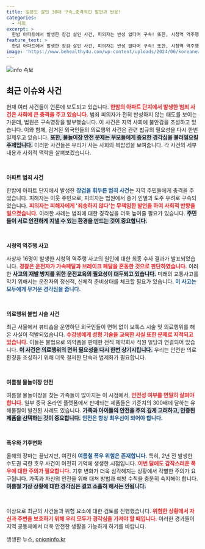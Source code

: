 ```yaml
---
title: 일본도 살인 30대 구속…충격적인 발언과 반응!
categories:
  - 사회
excerpt: >
  한밤 아파트에서 발생한 장검 살인 사건, 피의자는 반성 없다며 구속! 또한, 시청역 역주행 사고는 운전자의 실수로 밝혀져 충격을 주고 있습니다. 과연 어떤 숨겨진 진실이 있을까요? 클릭하여 자세한 뉴스를 확인하세요!
feature_text: >
  한밤 아파트에서 발생한 장검 살인 사건, 피의자는 반성 없다며 구속! 또한, 시청역 역주행 사고는 운전자의 실수로 밝혀져 충격을 주고 있습니다. 과연 어떤 숨겨진 진실이 있을까요? 클릭하여 자세한 뉴스를 확인하세요!
image: 'https://www.behealthy4u.com/wp-content/uploads/2024/06/koreanews.jpg'
---
```


<p><img src="https://www.behealthy4u.com/wp-content/uploads/2024/06/koreanews.jpg" alt="info 속보" /></p>

<h2 data-ke-size="size26">최근 이슈와 사건</h2>

<p data-ke-size="size16">현재 여러 사건들이 언론에 보도되고 있습니다. <b><span style="color: #ee2323;">한밤의 아파트 단지에서 발생한 범죄 사건은 사회에 큰 충격을 주고 있습니다.</span></b> 범죄 피의자가 전혀 반성하지 않는 태도를 보이는 가운데, 법원은 구속영장을 발부했습니다. 이 사건은 지역 사회에 불안감을 조성하고 있습니다. 이와 함께, 검거된 외국인들의 의료행위 사건은 관련 법규의 필요성을 다시 한번 일깨우고 있습니다. <b><span style="background-color: #21538527;">또한, 물놀이장 안전 문제는 부모들에게 중요한 경각심을 불러일으킬 주제입니다.</span></b> 이러한 사건들은 우리가 사는 사회의 복잡성을 보여줍니다. 각 사건의 세부 내용과 사회적 맥락을 살펴보겠습니다.</p>

<p data-ke-size="size16">&nbsp;</p>

<p><b>아파트 범죄 사건</b></p>

<p data-ke-size="size16">한밤에 아파트 단지에서 발생한 <b><span style="color: #1a5490;">장검을 휘두른 범죄 사건</span></b>는 지역 주민들에게 충격을 주었습니다. 피해자는 이웃 주민으로, 피의자는 법원에서 증거 인멸과 도주 우려로 구속되었습니다. <b><span style="color: #ee2323;">피의자는 피해자에게 '죄송하지 않다'는 무책임한 발언을 하여 사회적 반향을 일으켰습니다.</span></b> 이러한 사례는 범죄에 대한 경각심을 더욱 높여줄 필요가 있습니다. <b><span style="background-color: #21538527;">주민들이 서로 안전하게 지낼 수 있는 환경을 만드는 것이 중요합니다.</span></b></p>

<p data-ke-size="size16">&nbsp;</p>

<p><b>시청역 역주행 사고</b></p>

<p data-ke-size="size16">사상자 16명이 발생한 시청역 역주행 사고의 원인에 대한 최종 수사 결과가 발표되었습니다. <b><span style="color: #ee2323;">경찰은 운전자가 가속페달과 브레이크 페달을 혼동한 것으로 판단하였습니다.</span></b> 이러한 <b><span style="background-color: #21538527;">사고의 재발 방지를 위한 운전교육의 필요성이 대두되고 있습니다.</span></b> 미래의 교통사고를 막기 위해서는 운전자의 정신적, 신체적 준비상태를 체크할 필요가 있습니다. <b><span style="color: #1a5490;">이 사고는 모두에게 무거운 경각심을 줍니다.</span></b></p>

<p data-ke-size="size16">&nbsp;</p>

<p><b>의료행위 불법 시술 사건</b></p>

<p data-ke-size="size16">최근 서울에서 뷰티숍을 운영하던 외국인들이 면허 없이 보톡스 시술 및 의료행위를 해온 사실이 적발되었습니다. <b><span style="color: #ee2323;">수강생에게 성형 기술을 교육한 사실 또한 문제로 지적되고 있습니다.</span></b> 이들은 불법으로 의약품을 판매한 전직 제약회사 직원 일당과 연결되어 있습니다. <b><span style="background-color: #21538527;">이 사건은 의료행위의 면허 필요성을 다시 한번 상기시킵니다.</span></b> 우리는 안전한 의료 환경을 조성하기 위해 더욱 철저한 단속과 법제화가 필요합니다.</p>

<p data-ke-size="size16">&nbsp;</p>

<p><b>여름철 물놀이장 안전</b></p>

<p data-ke-size="size16">여름철 물놀이장을 찾는 가족들이 많아지는 이 시점에서, <b><span style="color: #ee2323;">안전성 여부를 면밀히 살펴야 합니다.</span></b> 일부 중국 온라인 플랫폼에서 판매되는 제품들은 기준치의 300배에 달하는 유해물질이 발견된 사례도 있습니다. <b><span style="background-color: #21538527;">가족과 아이들의 안전을 주의 깊게 고려하고, 인증된 제품을 선택하는 것이 중요합니다.</span></b> <b><span style="color: #1a5490;">안전은 항상 최우선이 되어야 합니다.</span></b></p>

<p data-ke-size="size16">&nbsp;</p>

<p><b>폭우와 기후변화</b></p>

<p data-ke-size="size16">올해의 장마는 끝났지만, 여전히 <b><span style="color: #1a5490;">여름철 폭우 위험은 존재합니다.</span></b> 특히, 2년 전 발생한 수도권 극한 호우 사건이 여전히 기억에 생생한 시점입니다. <b><span style="color: #ee2323;">이번 달에도 갑작스러운 폭우에 대한 주의가 필요합니다.</span></b> 기후 변화가 더욱 심각해지는 상황에서 각별한 주의가 요구됩니다. 가족과 자신의 안전을 위해 대처 방법과 예방 수칙을 충분히 숙지해야 합니다. <b><span style="background-color: #21538527;">여름철 기상 상황에 대한 경각심은 결코 소홀히 해서는 안됩니다.</span></b></p>

<p data-ke-size="size16">&nbsp;</p>

<p data-ke-size="size16">이상으로 최근의 사건들과 위험 요소에 대한 검토를 진행했습니다. <b><span style="color: #ee2323;">위험한 상황에서 자신과 주변을 보호하기 위해 우리 모두가 경각심을 가져야 할 때입니다.</span></b> 이러한 경과들이 지역 공동체에서 더욱 안전한 생활을 가능하게 하기를 바랍니다.</p>
생생한 뉴스, <a href="https://onioninfo.kr" rel="dofollow">onioninfo.kr</a>



